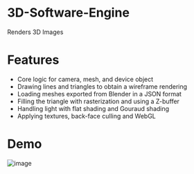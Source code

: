 # 3D-Software-Engine

Renders 3D Images

# Features

  - Core logic for camera, mesh, and device object
  - Drawing lines and triangles to obtain a wireframe rendering
  - Loading meshes exported from Blender in a JSON format
  - Filling the triangle with rasterization and using a Z-buffer
  - Handling light with flat shading and Gouraud shading
  - Applying textures, back-face culling and WebGL
  
# Demo

![image](https://user-images.githubusercontent.com/60115853/92313490-dcaf6500-ef91-11ea-85e8-f9ac7d9ede2c.png)
